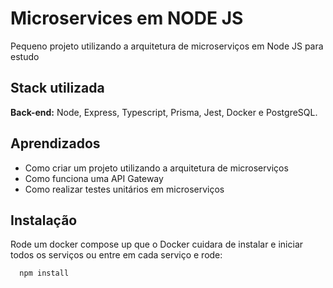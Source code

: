 
# Microservices em NODE JS

Pequeno projeto utilizando a arquitetura de microserviços em Node JS para estudo


## Stack utilizada

**Back-end:** Node, Express, Typescript, Prisma, Jest, Docker e PostgreSQL.


## Aprendizados

- Como criar um projeto utilizando a arquitetura de microserviços
- Como funciona uma API Gateway
- Como realizar testes unitários em microserviços


## Instalação

Rode um docker compose up que o Docker cuidara de instalar e iniciar todos os serviços ou entre em cada serviço e rode:

```bash
  npm install 
```
    